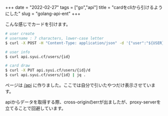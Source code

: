 +++
date = "2022-02-27"
tags = ["go","api"]
title = "cardをcliから引けるようにした"
slug = "golang-api-ent"
+++

こんな感じでカードを引けます。

```sh
# user create
# username : 7 characters, lower-case letter
$ curl -X POST -H "Content-Type: application/json" -d '{"user":"${USER}"}' api.syui.cf/users

# user info
$ curl api.syui.cf/users/{id}

# card draw
$ curl -X PUT api.syui.cf/users/{id}/d
$ curl api.syui.cf/users/{id} | jq .
```

ページは [/api](/api) に作りました。ここでは自分で引いたやつだけ表示させています。

apiからデータを取得する際、cross-originのerrが出ましたが、proxy-serverを立てることで回避しています。


